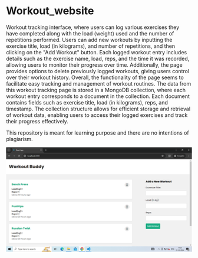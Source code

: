 # Workout_website
Workout tracking interface, where users can log various exercises they have completed along with the load (weight) used and the number of repetitions 
performed. Users can add new workouts by inputting the exercise title, load (in kilograms), and number of repetitions, and then clicking on the "Add Workout" 
button. Each logged workout entry includes details such as the exercise name, load, reps, and the time it was recorded, allowing users to monitor their 
progress over time. Additionally, the page provides options to delete previously logged workouts, giving users control over their workout history. 
Overall, the functionality of the page seems to facilitate easy tracking and management of workout routines.
The data from this workout tracking page is stored in a MongoDB collection, where each workout entry corresponds to a document in the collection. Each 
document contains fields such as exercise title, load (in kilograms), reps, and timestamp. The collection structure allows for efficient storage and retrieval 
of workout data, enabling users to access their logged exercises and track their progress effectively. 


This repository is meant for learning purpose and there are no intentions of plagiarism.


![Website Screenshot](image.png)